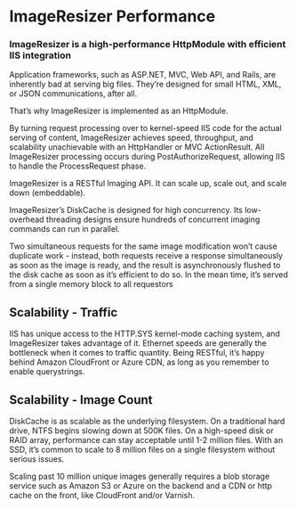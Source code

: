 
# ImageResizer Performance

### ImageResizer is a high-performance HttpModule with efficient IIS integration
Application frameworks, such as ASP.NET, MVC, Web API, and Rails, are inherently bad at serving big files. They’re designed for small HTML, XML, or JSON communications, after all.

That’s why ImageResizer is implemented as an HttpModule.

By turning request processing over to kernel-speed IIS code for the actual serving of content, ImageResizer achieves speed, throughput, and scalability unachievable with an HttpHandler or MVC ActionResult. All ImageResizer processing occurs during PostAuthorizeRequest, allowing IIS to handle the ProcessRequest phase.

ImageResizer is a RESTful Imaging API. It can scale up, scale out, and scale down (embeddable). 

ImageResizer’s DiskCache is designed for high concurrency. Its low-overhead threading designs ensure hundreds of concurrent imaging commands can run in parallel. 

Two simultaneous requests for the same image modification won’t cause duplicate work - instead, both requests receive a response simultaneously as soon as the image is ready, and the result is asynchronously flushed to the disk cache as soon as it’s efficient to do so. In the mean time, it’s served from a single memory block to all requestors

## Scalability - Traffic

IIS has unique access to the HTTP.SYS kernel-mode caching system, and ImageResizer takes advantage of it. Ethernet speeds are generally the bottleneck when it comes to traffic quantity. Being RESTful, it’s happy behind Amazon CloudFront or Azure CDN, as long as you remember to enable querystrings.

## Scalability - Image Count

DiskCache is as scalable as the underlying filesystem. On a traditional hard drive, NTFS begins slowing down at 500K files. On a high-speed disk or RAID array, performance can stay acceptable until 1-2 million files. With an SSD, it’s common to scale to 8 million files on a single filesystem without serious issues. 

Scaling past 10 million unique images generally requires a blob storage service such as Amazon S3 or Azure on the backend and a CDN or http cache on the front, like CloudFront and/or Varnish.




